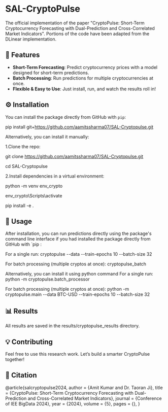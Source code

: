 # SAL-CryptoPulse

The official implementation of the paper "CryptoPulse: Short-Term Cryptocurrency Forecasting with Dual-Prediction and Cross-Correlated Market Indicators". Portions of the code have been adapted from the DLinear implementation.

## 🚀 Features

- **Short-Term Forecasting**: Predict cryptocurrency prices with a model designed for short-term predictions.
- **Batch Processing**: Run predictions for multiple cryptocurrencies at once.
- **Flexible & Easy to Use**: Just install, run, and watch the results roll in!

## ⚙️ Installation

You can install the package directly from GitHub with `pip`:

pip install git+https://github.com/aamitssharma07/SAL-Cryptopulse.git

Alternatively, you can install it manually:

1.Clone the repo:

git clone https://github.com/aamitssharma07/SAL-Cryptopulse.git

cd SAL-Cryptopulse

2.Install dependencies in a virtual environment:

python -m venv env_crypto

env_crypto\Scripts\activate

pip install -e .

## 🎯 Usage
After installation, you can run predictions directly using the package's command line interface if you had installed the  package directly from GitHub with `pip :

For a single run:
cryptopulse --data <crypto-ticker-symbol> --train-epochs 10 --batch-size 32

For batch processing (multiple cryptos at once):
cryptopulse_batch

Alternatively, you can install it using python command
For a single run:
python -m cryptopulse.batch_processor

For batch processing (multiple cryptos at once):
python -m cryptopulse.main --data BTC-USD --train-epochs 10 --batch-size 32

## 📊 Results
All results are saved in the results/cryptopulse_results directory.

## 💡 Contributing
Feel free to use this research work. Let’s build a smarter CryptoPulse together!

## 📝 Citation
@article{salcryptopulse2024,
  author = {Amit Kumar and Dr. Taoran Ji},
  title = {CryptoPulse: Short-Term Cryptocurrency Forecasting with Dual-Prediction and Cross-Correlated Market Indicators},
  journal = {Conference of IEE BigData 2024},
  year = {2024},
  volume = {5},
  pages = {},
}

